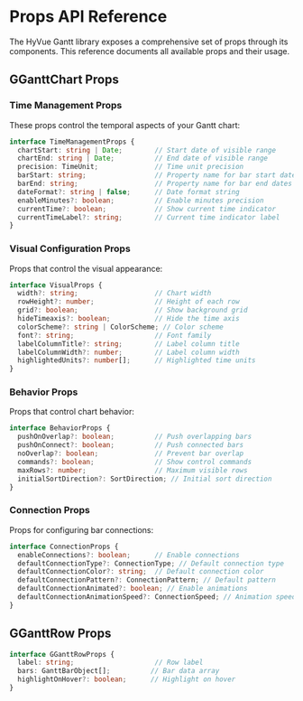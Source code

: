 # Props API Reference

The HyVue Gantt library exposes a comprehensive set of props through its components. This reference documents all available props and their usage.

## GGanttChart Props

### Time Management Props

These props control the temporal aspects of your Gantt chart:

```typescript
interface TimeManagementProps {
  chartStart: string | Date;        // Start date of visible range
  chartEnd: string | Date;          // End date of visible range
  precision: TimeUnit;              // Time unit precision
  barStart: string;                 // Property name for bar start dates
  barEnd: string;                   // Property name for bar end dates
  dateFormat?: string | false;      // Date format string
  enableMinutes?: boolean;          // Enable minutes precision
  currentTime?: boolean;            // Show current time indicator
  currentTimeLabel?: string;        // Current time indicator label
}
```

### Visual Configuration Props

Props that control the visual appearance:

```typescript
interface VisualProps {
  width?: string;                   // Chart width
  rowHeight?: number;               // Height of each row
  grid?: boolean;                   // Show background grid
  hideTimeaxis?: boolean;           // Hide the time axis
  colorScheme?: string | ColorScheme; // Color scheme
  font?: string;                    // Font family
  labelColumnTitle?: string;        // Label column title
  labelColumnWidth?: number;        // Label column width
  highlightedUnits?: number[];      // Highlighted time units
}
```

### Behavior Props

Props that control chart behavior:

```typescript
interface BehaviorProps {
  pushOnOverlap?: boolean;          // Push overlapping bars
  pushOnConnect?: boolean;          // Push connected bars
  noOverlap?: boolean;              // Prevent bar overlap
  commands?: boolean;               // Show control commands
  maxRows?: number;                 // Maximum visible rows
  initialSortDirection?: SortDirection; // Initial sort direction
}
```

### Connection Props

Props for configuring bar connections:

```typescript
interface ConnectionProps {
  enableConnections?: boolean;      // Enable connections
  defaultConnectionType?: ConnectionType; // Default connection type
  defaultConnectionColor?: string;  // Default connection color
  defaultConnectionPattern?: ConnectionPattern; // Default pattern
  defaultConnectionAnimated?: boolean; // Enable animations
  defaultConnectionAnimationSpeed?: ConnectionSpeed; // Animation speed
}
```

## GGanttRow Props

```typescript
interface GGanttRowProps {
  label: string;                    // Row label
  bars: GanttBarObject[];          // Bar data array
  highlightOnHover?: boolean;      // Highlight on hover
}
```
